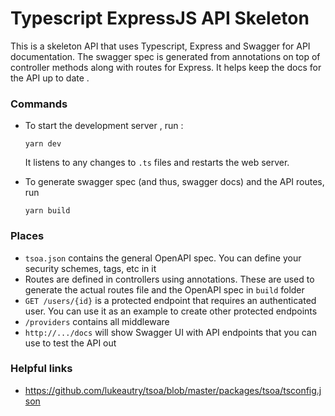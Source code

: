 # Typescript ExpressJS API Skeleton

This is a skeleton API that uses Typescript, Express and Swagger for 
API documentation. The swagger spec is generated from annotations
on top of controller methods along with routes for Express. It helps
keep the docs for the API up to date .


### Commands

- To start the development server , run :
  ```
  yarn dev
  ```
  It listens to any changes to `.ts` files and restarts the web server.


- To generate swagger spec (and thus, swagger docs) and the API routes, run
  ```
  yarn build 
  ```

### Places
- `tsoa.json` contains the general OpenAPI spec. You
  can define your security schemes, tags, etc in it
- Routes are defined in controllers using annotations. These are used
  to generate the actual routes file and the OpenAPI spec in `build`
  folder
- `GET /users/{id}` is a protected endpoint that requires an authenticated user. You 
  can use it as an example to create other protected endpoints
- `/providers` contains all middleware
- `http://.../docs` will show Swagger UI with API endpoints that you
  can use to test the API out
  
### Helpful links
- https://github.com/lukeautry/tsoa/blob/master/packages/tsoa/tsconfig.json
